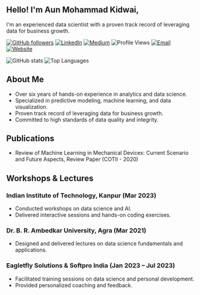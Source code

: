 ## Hello! I'm Aun Mohammad Kidwai, 

I'm an experienced data scientist with a proven track record of leveraging data for business growth.

[![GitHub followers](https://img.shields.io/github/followers/aunkidwai?label=Follow&style=social)](https://github.com/aunkidwai/?tab=follow) [![LinkedIn](https://img.shields.io/badge/LinkedIn-Connect-blue)](https://www.linkedin.com/in/aunkidwai/) [![Medium](https://img.shields.io/badge/Medium-Follow-black)](https://medium.com/@aunkidwai) ![Profile Views](https://komarev.com/ghpvc/?username=aunkidwai&color=blue) [![Email](https://img.shields.io/badge/Email-aunkidwai@gmail.com-red)](mailto:aunkidwai@gmail.com) [![Website](https://img.shields.io/badge/Website-aunkidwai.github.io-brightgreen)](https://aunkidwai.github.io)

![GitHub stats](https://github-readme-stats.vercel.app/api?username=aunkidwai&show_icons=true&theme=transparent) ![Top Languages](https://github-readme-stats.vercel.app/api/top-langs/?username=aunkidwai&layout=compact&theme=radical)

## About Me
- Over six years of hands-on experience in analytics and data science.
- Specialized in predictive modeling, machine learning, and data visualization.
- Proven track record of leveraging data for business growth.
- Committed to high standards of data quality and integrity.

## Publications
- Review of Machine Learning in Mechanical Devices: Current Scenario and Future Aspects, Review Paper (COTII - 2020)

## Workshops & Lectures
### Indian Institute of Technology, Kanpur (Mar 2023)
- Conducted workshops on data science and AI.
- Delivered interactive sessions and hands-on coding exercises.

### Dr. B. R. Ambedkar University, Agra (Mar 2021)
- Designed and delivered lectures on data science fundamentals and applications.

### Eagletfly Solutions & Softpro India (Jan 2023 – Jul 2023)
- Facilitated training sessions on data science and personal development.
- Provided personalized coaching and feedback.
